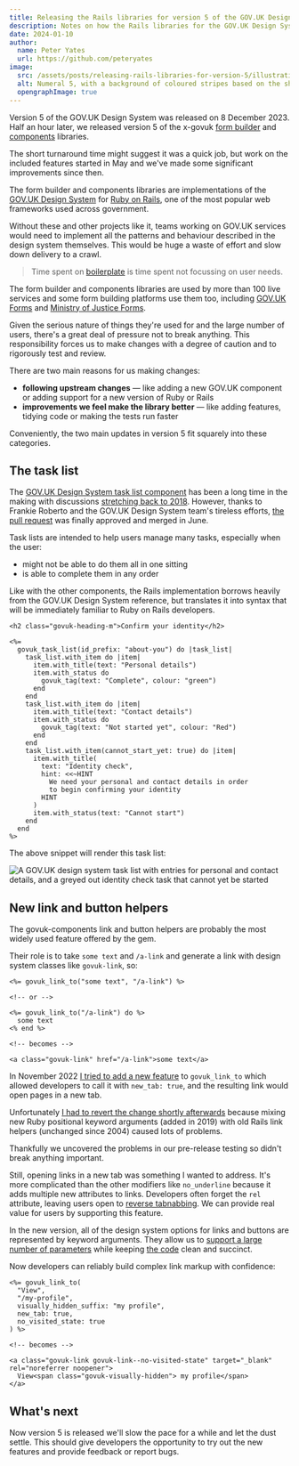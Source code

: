 ```yaml
---
title: Releasing the Rails libraries for version 5 of the GOV.UK Design System
description: Notes on how the Rails libraries for the GOV.UK Design System are developed and the work required to support version 5
date: 2024-01-10
author:
  name: Peter Yates
  url: https://github.com/peteryates
image:
  src: /assets/posts/releasing-rails-libraries-for-version-5/illustration.png
  alt: Numeral 5, with a background of coloured stripes based on the shape of the number.
  opengraphImage: true
---
```


Version 5 of the GOV.UK Design System was released on 8 December 2023. Half an hour later, we released version 5 of the x-govuk [form builder](https://govuk-form-builder.x-govuk.org/) and [components](https://govuk-components.x-govuk.org/) libraries.

The short turnaround time might suggest it was a quick job, but work on the included features started in May and we've made some significant improvements since then.

The form builder and components libraries are implementations of the [GOV.UK Design System](https://design-system.service.gov.uk/) for [Ruby on Rails](https://rubyonrails.org/), one of the most popular web frameworks used across government.

Without these and other projects like it, teams working on GOV.UK services would need to implement all the patterns and behaviour described in the design system themselves. This would be huge a waste of effort and slow down delivery to a crawl.

> Time spent on [boilerplate](https://en.wikipedia.org/wiki/Boilerplate_code) is time spent not focussing on user needs.

The form builder and components libraries are used by more than 100 live services and some form building platforms use them too, including [GOV.UK Forms](https://www.forms.service.gov.uk/) and [Ministry of Justice Forms](https://moj-forms.service.justice.gov.uk/).

Given the serious nature of things they're used for and the large number of users, there's a great deal of pressure not to break anything. This responsibility forces us to make changes with a degree of caution and to rigorously test and review.

There are two main reasons for us making changes:

- **following upstream changes** — like adding a new GOV.UK component or adding support for a new version of Ruby or Rails
- **improvements we feel make the library better** — like adding features, tidying code or making the tests run faster

Conveniently, the two main updates in version 5 fit squarely into these categories.

## The task list

The [GOV.UK Design System task list component](https://design-system.service.gov.uk/components/task-list/) has been a long time in the making with discussions [stretching back to 2018](https://github.com/alphagov/govuk-design-system-backlog/issues/72). However, thanks to Frankie Roberto and the GOV.UK Design System team's tireless efforts, [the pull request](https://github.com/alphagov/govuk-frontend/pull/2261) was finally approved and merged in June.

Task lists are intended to help users manage many tasks, especially when the user:

- might not be able to do them all in one sitting
- is able to complete them in any order

Like with the other components, the Rails implementation borrows heavily from the GOV.UK Design System reference, but translates it into syntax that will be immediately familiar to Ruby on Rails developers.

```erb
<h2 class="govuk-heading-m">Confirm your identity</h2>

<%=
  govuk_task_list(id_prefix: "about-you") do |task_list|
    task_list.with_item do |item|
      item.with_title(text: "Personal details")
      item.with_status do
        govuk_tag(text: "Complete", colour: "green")
      end
    end
    task_list.with_item do |item|
      item.with_title(text: "Contact details")
      item.with_status do
        govuk_tag(text: "Not started yet", colour: "Red")
      end
    end
    task_list.with_item(cannot_start_yet: true) do |item|
      item.with_title(
        text: "Identity check",
        hint: <<~HINT
          We need your personal and contact details in order
          to begin confirming your identity
        HINT
      )
      item.with_status(text: "Cannot start")
    end
  end
%>
```

The above snippet will render this task list:

![A GOV.UK design system task list with entries for personal and contact details, and a greyed out identity check task that cannot yet be started](/assets/posts/releasing-rails-libraries-for-version-5/rendered-task-list.png)

## New link and button helpers

The govuk-components link and button helpers are probably the most widely used feature offered by the gem.

Their role is to take `some text` and `/a-link` and generate a link with design system classes like `govuk-link`, so:

```erb
<%= govuk_link_to("some text", "/a-link") %>

<!-- or -->

<%= govuk_link_to("/a-link") do %>
  some text
<% end %>

<!-- becomes -->

<a class="govuk-link" href="/a-link">some text</a>
```

In November 2022 [I tried to add a new feature](https://github.com/x-govuk/govuk-components/pull/363) to `govuk_link_to` which allowed developers to call it with `new_tab: true`, and the resulting link would open pages in a new tab.

Unfortunately [I had to revert the change shortly afterwards](https://github.com/x-govuk/govuk-components/pull/399) because mixing new Ruby positional keyword arguments (added in 2019) with old Rails link helpers (unchanged since 2004) caused lots of problems.

Thankfully we uncovered the problems in our pre-release testing so didn't break anything important.

Still, opening links in a new tab was something I wanted to address. It's more complicated than the other modifiers like `no_underline` because it adds multiple new attributes to links. Developers often forget the `rel` attribute, leaving users open to [reverse tabnabbing](https://owasp.org/www-community/attacks/Reverse_Tabnabbing). We can provide real value for users by supporting this feature.

In the new version, all of the design system options for links and buttons are represented by keyword arguments. They allow us to [support a large number of parameters](https://govuk-components.x-govuk.org/helpers/link/) while keeping [the code](https://github.com/x-govuk/govuk-components/blob/main/app/helpers/govuk_link_helper.rb) clean and succinct.

Now developers can reliably build complex link markup with confidence:

```erb
<%= govuk_link_to(
  "View",
  "/my-profile",
  visually_hidden_suffix: "my profile",
  new_tab: true,
  no_visited_state: true
) %>

<!-- becomes -->

<a class="govuk-link govuk-link--no-visited-state" target="_blank" rel="noreferrer noopener">
  View<span class="govuk-visually-hidden"> my profile</span>
</a>
```

## What's next

Now version 5 is released we'll slow the pace for a while and let the dust settle. This should give developers the opportunity to try out the new features and provide feedback or report bugs.
